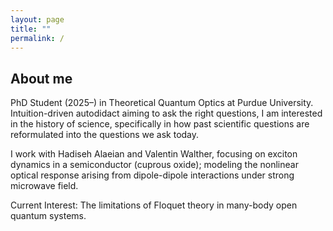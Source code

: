 ```yaml
---
layout: page
title: ""
permalink: /
---
```


## About me

PhD Student (2025–) in Theoretical Quantum Optics at Purdue University. Intuition-driven autodidact aiming to ask the right questions, I am interested in the history of science, specifically in how past scientific questions are reformulated into the questions we ask today.

I work with Hadiseh Alaeian and Valentin Walther, focusing on exciton dynamics in a semiconductor (cuprous oxide); modeling the nonlinear optical response arising from dipole-dipole interactions under strong microwave field.

Current Interest: The limitations of Floquet theory in many-body open quantum systems.
